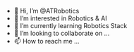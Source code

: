 - 👋 Hi, I’m @ATRobotics
- 👀 I’m interested in Robotics & AI
- 🌱 I’m currently learning Robotics Stack
- 💞️ I’m looking to collaborate on ...
- 📫 How to reach me ...

<!---
ATRobotics/ATRobotics is a ✨ special ✨ repository because its `README.md` (this file) appears on your GitHub profile.
You can click the Preview link to take a look at your changes.
--->

